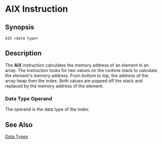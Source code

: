 # AIX Instruction

## Synopsis

```
AIX <data type>
```

## Description

The **AIX** instruction calculates the memory address of an element in an array.
The instruction looks for two values on the runtime stack to calculate the
element's memory address. From bottom to top, the address of the array heap then
the index. Both values are popped off the stack and replaced by the memory
address of the element.

### Data Type Operand

The operand is the data type of the index.

## See Also

[Data Types](../types)
